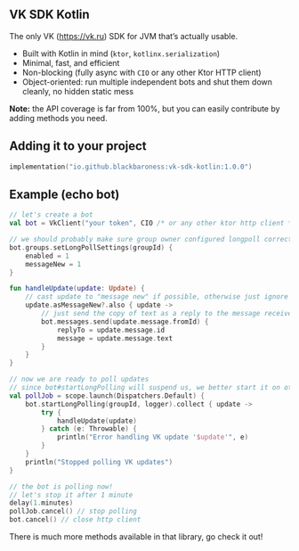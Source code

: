 ## VK SDK Kotlin

The only VK (https://vk.ru) SDK for JVM that’s actually usable.

- Built with Kotlin in mind (`ktor`, `kotlinx.serialization`)
- Minimal, fast, and efficient
- Non-blocking (fully async with `CIO` or any other Ktor HTTP client)
- Object-oriented: run multiple independent bots and shut them down cleanly, no hidden static mess

**Note:** the API coverage is far from 100%, but you can easily contribute by adding methods you need.

## Adding it to your project

```kotlin
implementation("io.github.blackbaroness:vk-sdk-kotlin:1.0.0")
```

## Example (echo bot)

```kotlin
// let's create a bot
val bot = VkClient("your token", CIO /* or any other ktor http client */)

// we should probably make sure group owner configured longpoll correctly
bot.groups.setLongPollSettings(groupId) {
    enabled = 1
    messageNew = 1
}

fun handleUpdate(update: Update) {
    // cast update to "message new" if possible, otherwise just ignore
    update.asMessageNew?.also { update ->
        // just send the copy of text as a reply to the message receivedb
        bot.messages.send(update.message.fromId) {
            replyTo = update.message.id
            message = update.message.text
        }
    }
}

// now we are ready to poll updates
// since bot#startLongPolling will suspend us, we better start it on other scope
val pollJob = scope.launch(Dispatchers.Default) {
    bot.startLongPolling(groupId, logger).collect { update ->
        try {
            handleUpdate(update)
        } catch (e: Throwable) {
            println("Error handling VK update '$update'", e)
        }
    }
    println("Stopped polling VK updates")
}

// the bot is polling now!
// let's stop it after 1 minute
delay(1.minutes)
pollJob.cancel() // stop polling
bot.cancel() // close http client
```

There is much more methods available in that library, go check it out!
